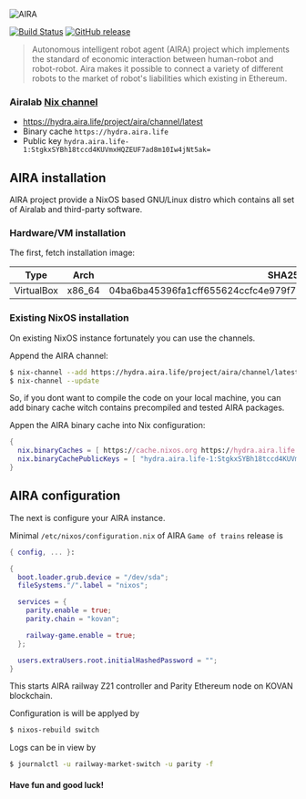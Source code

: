 ![AIRA](https://github.com/airalab/aira.life/raw/master/wordpress/aira-2.2/assets/i/aira-logo-x2.jpg)

[![Build Status](https://travis-ci.org/airalab/aira.svg?branch=master)](https://travis-ci.org/airalab/aira)
[![GitHub release](https://img.shields.io/github/release/airalab/aira/all.svg)](https://github.com/airalab/aira/releases)

> Autonomous intelligent robot agent (AIRA) project which implements the standard of economic interaction between human-robot and robot-robot. Aira makes it possible to connect a variety of different robots to the market of robot's liabilities which existing in Ethereum.

### Airalab [Nix channel](https://nixos.org/nix/manual/#sec-channels)

- https://hydra.aira.life/project/aira/channel/latest
- Binary cache `https://hydra.aira.life`
- Public key `hydra.aira.life-1:StgkxSYBh18tccd4KUVmxHQZEUF7ad8m10Iw4jNt5ak=`

## AIRA installation

AIRA project provide a NixOS based GNU/Linux distro which contains all set of Airalab and third-party software.

### Hardware/VM installation

The first, fetch installation image:

| Type | Arch   | SHA256 | Link |
|------|--------|--------------------------------------------------------------------|------------------------------------------------------------------------------------------------------------|
| VirtualBox | x86_64 | 04ba6ba45396fa1cff655624ccfc4e979f77e3e9b3235500891226ae734082dd | [Download](https://github.com/airalab/aira/releases/download/0.12/aira-lighthouse-x86_64.ova)

### Existing NixOS installation

On existing NixOS instance fortunately you can use the channels.

Append the AIRA channel:

``` bash
$ nix-channel --add https://hydra.aira.life/project/aira/channel/latest aira
$ nix-channel --update
```

So, if you dont want to compile the code on your local machine, you can add binary cache witch contains precompiled and tested AIRA packages.

Appen the AIRA binary cache into Nix configuration:

```nix
{
  nix.binaryCaches = [ https://cache.nixos.org https://hydra.aira.life ];
  nix.binaryCachePublicKeys = [ "hydra.aira.life-1:StgkxSYBh18tccd4KUVmxHQZEUF7ad8m10Iw4jNt5ak=" ];
}
```

## AIRA configuration

The next is configure your AIRA instance.

Minimal `/etc/nixos/configuration.nix` of AIRA `Game of trains` release is

```nix
{ config, ... }:

{
  boot.loader.grub.device = "/dev/sda";
  fileSystems."/".label = "nixos";

  services = {
    parity.enable = true;
    parity.chain = "kovan";

    railway-game.enable = true;
  };

  users.extraUsers.root.initialHashedPassword = "";
}

```

This starts AIRA railway Z21 controller and Parity Ethereum node on KOVAN blockchain.

Configuration is will be applyed by

```bash
$ nixos-rebuild switch
```

Logs can be in view by 

```bash
$ journalctl -u railway-market-switch -u parity -f
```

#### Have fun and good luck!
